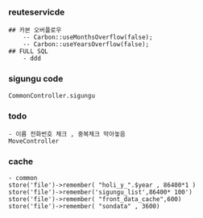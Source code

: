 ### reuteservicde
	## 카본 오버플로우
		-- Carbon::useMonthsOverflow(false);
		-- Carbon::useYearsOverflow(false);
	## FULL SQL
		- ddd

### sigungu code
	CommonController.sigungu

### todo
	- 이름 전화번호 체크 , 중복체크 막아놓음
	MoveController


### cache
	- common
	store('file')->remember( "holi_y_".$year , 86400*1 )
	store('file')->remember('sigungu_list',86400* 100')
	store('file')->remember( "front_data_cache",600)
	store('file')->remember( "sondata" , 3600)
